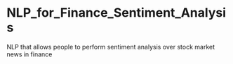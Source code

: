 # NLP_for_Finance_Sentiment_Analysis
NLP that allows people to perform sentiment analysis over stock market news in finance
